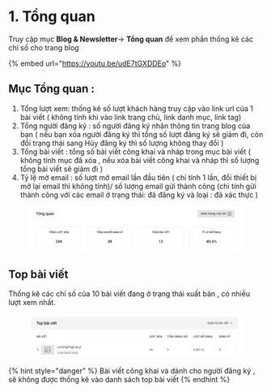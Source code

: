 # 1. Tổng quan

Truy cập mục **Blog & Newsletter**-> **Tổng quan** để xem phần thống kê các chỉ số cho trang blog

{% embed url="https://youtu.be/udE7tGXDDEo" %}

## Mục Tổng quan :

1. Tổng lượt xem: thống kê số lượt khách hàng truy cập vào link url của 1 bài viết ( không tính khi vào link trang chủ, link danh mục, link tag)
2. Tổng người đăng ký : số người đăng ký nhận thông tin trang blog của bạn ( nếu bạn xóa người đăng ký thì tổng số lượt đăng ký sẽ giảm đi, còn đổi trạng thái sang Hủy đăng ký thì số lượng không thay đổi )
3. Tổng bài viết : tổng số bài viết công khai và nháp trong mục bài viết ( không tính mục đã xóa , nếu xóa bài viết công khai và nháp thì số lượng tổng bài viết sẽ giảm đi )
4. Tỷ lệ mở email : số lượt mở email lần đầu tiên ( chỉ tính 1 lần, đổi thiết bị mở lại email thì không tính)/ số lượng email gửi thành công (chỉ tính gửi thành công với các email ở trạng thái: đã đăng ký và loại : đã xác thực )

<figure><img src="../.gitbook/assets/image (816).png" alt=""><figcaption></figcaption></figure>

## Top bài viết

Thống kê  các chỉ số của 10 bài viết đang ở trạng thái xuất bản , có nhiều lượt xem nhất. &#x20;

<figure><img src="../.gitbook/assets/image (818).png" alt=""><figcaption></figcaption></figure>

{% hint style="danger" %}
Bài viết công khai và dành cho người đăng ký , sẽ không được thống kê vào danh sách top bài viết&#x20;
{% endhint %}
